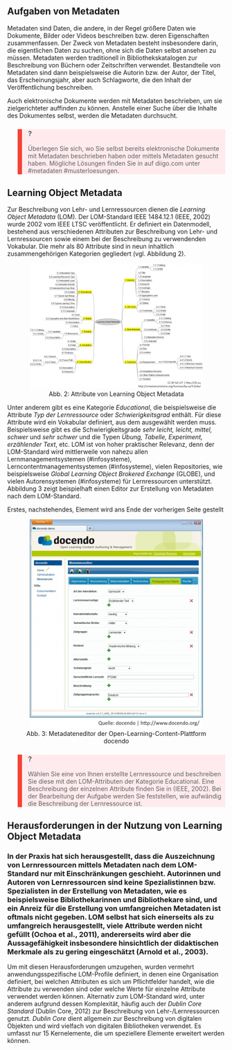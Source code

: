 ## Aufgaben von Metadaten

Metadaten sind Daten, die andere, in der Regel größere Daten wie Dokumente, Bilder oder Videos beschreiben bzw. deren Eigenschaften zusammenfassen. Der Zweck von Metadaten besteht insbesondere darin, die eigentlichen Daten zu suchen, ohne sich die Daten selbst ansehen zu müssen. Metadaten werden traditionell in Bibliothekskatalogen zur Beschreibung von Büchern oder Zeitschriften verwendet. Bestandteile von Metadaten sind dann beispielsweise die Autorin bzw. der Autor, der Titel, das Erscheinungsjahr, aber auch Schlagworte, die den Inhalt der Veröffentlichung beschreiben.

Auch elektronische Dokumente werden mit Metadaten beschrieben, um sie zielgerichteter auffinden zu können. Anstelle einer Suche über die Inhalte des Dokumentes selbst, werden die Metadaten durchsucht.

<blockquote style="background: #FFEBEE; border-left: 10px solid #F44336">

### ?

Überlegen Sie sich, wo Sie selbst bereits elektronische Dokumente mit Metadaten beschrieben haben oder mittels Metadaten gesucht haben. Mögliche Lösungen finden Sie in auf diigo.com unter #metadaten #musterloesungen.

</blockquote>

## Learning Object Metadata

Zur Beschreibung von Lehr- und Lernressourcen dienen die *Learning Object Metadata* (LOM). Der LOM-Standard IEEE 1484.12.1 (IEEE, 2002) wurde 2002 vom IEEE LTSC veröffentlicht. Er definiert ein Datenmodell, bestehend aus verschiedenen Attributen zur Beschreibung von Lehr- und Lernressourcen sowie einem bei der Beschreibung zu verwendenden Vokabular. Die mehr als 80 Attribute sind in neun inhaltlich zusammengehörigen Kategorien gegliedert (vgl. Abbildung 2).

<center><figure>
  <img src="img/2_Attribute_von_Learning_Object_Metadata.jpg" alt="Abb. 2: Attribute von Learning Object Metadata">
  <figcaption>Abb. 2: Attribute von Learning Object Metadata</figcaption>
</figure></center>


Unter anderem gibt es eine Kategorie *Educational*, die beispielsweise die Attribute *Typ der Lernressource* oder *Schwierigkeitsgrad* enthält. Für diese Attribute wird ein Vokabular definiert, aus dem ausgewählt werden muss. Beispielsweise gibt es die Schwierigkeitsgrade *sehr leicht, leicht, mittel, schwer* und *sehr schwer* und die Typen *Übung, Tabelle, Experiment, erzählender Text*, etc. LOM ist von hoher praktischer Relevanz, denn der LOM-Standard wird mittlerweile von nahezu allen Lernmanagementsystemen (#infosysteme), Lerncontentmanagementsystemen (#infosysteme), vielen Repositories, wie beispielsweise *Global Learning Object Brokered Exchange* (GLOBE), und vielen Autorensystemen (#infosysteme) für Lernressourcen unterstützt. Abbildung 3 zeigt beispielhaft einen Editor zur Erstellung von Metadaten nach dem LOM-Standard.

Erstes, nachstehendes, Element wird ans Ende der vorherigen Seite gestellt

<center><figure>
  <img src="img/3_Metadateneditor_der_OpenLearningContentPlattform_docendo.jpg" alt="Abb. 3: Metadateneditor der Open-Learning-Content-Plattform docendo">
  <figcaption>Abb. 3: Metadateneditor der Open-Learning-Content-Plattform docendo</figcaption>
</figure></center>


<blockquote style="background: #FFEBEE; border-left: 10px solid #F44336">

### ?

Wählen Sie eine von Ihnen erstellte Lernressource und beschreiben Sie diese mit den LOM-Attributen der Kategorie Educational. Eine Beschreibung der einzelnen Attribute finden Sie in (IEEE, 2002). Bei der Bearbeitung der Aufgabe werden Sie feststellen, wie aufwändig die Beschreibung der Lernressource ist.

</blockquote>

## Herausforderungen in der Nutzung von Learning Object Metadata

### In der Praxis hat sich herausgestellt, dass die Auszeichnung von Lernressourcen mittels Metadaten nach dem LOM-Standard nur mit Einschränkungen geschieht. Autorinnen und Autoren von Lernressourcen sind keine Spezialistinnen bzw. Spezialisten in der Erstellung von Metadaten, wie es beispielsweise Bibliothekarinnen und Bibliothekare sind, und ein Anreiz für die Erstellung von umfangreichen Metadaten ist oftmals nicht gegeben. LOM selbst hat sich einerseits als zu umfangreich herausgestellt, viele Attribute werden nicht gefüllt (Ochoa et al., 2011), andererseits wird aber die Aussagefähigkeit insbesondere hinsichtlich der didaktischen Merkmale als zu gering eingeschätzt (Arnold et al., 2003).

Um mit diesen Herausforderungen umzugehen, wurden vermehrt anwendungsspezifische LOM-Profile definiert, in denen eine Organisation definiert, bei welchen Attributen es sich um Pflichtfelder handelt, wie die Attribute zu verwenden sind oder welche Werte für einzelne Attribute verwendet werden können. Alternativ zum LOM-Standard wird, unter anderem aufgrund dessen Komplexität, häufig auch der *Dublin Core Standard* (Dublin Core, 2012) zur Beschreibung von Lehr-/Lernressourcen genutzt. *Dublin Core* dient allgemein zur Beschreibung von digitalen Objekten und wird vielfach von digitalen Bibliotheken verwendet. Es umfasst nur 15 Kernelemente, die um speziellere Elemente erweitert werden können.
